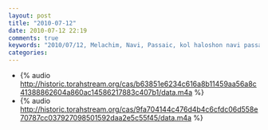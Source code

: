 ```yaml
---
layout: post
title: "2010-07-12"
date: 2010-07-12 22:19
comments: true
keywords: "2010/07/12, Melachim, Navi, Passaic, kol haloshon navi passaic, navi" 
categories: 
---
```


 * {% audio http://historic.torahstream.org/cas/b63851e6234c616a8b11459aa56a8c41388862604a860ac14586217883c407b1/data.m4a %}
 * {% audio http://historic.torahstream.org/cas/9fa704144c476d4b4c6cfdc06d558e70787cc037927098501592daa2e5c55f45/data.m4a %}

